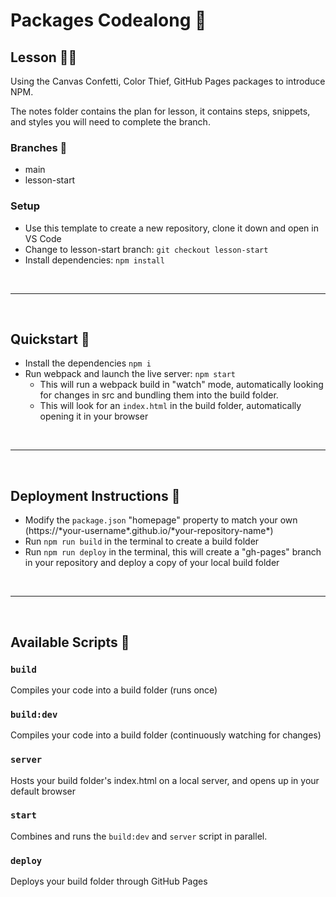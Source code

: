 # Packages Codealong 💼

## Lesson 👩‍🏫

Using the Canvas Confetti, Color Thief, GitHub Pages packages to introduce NPM.

The notes folder contains the plan for lesson, it contains steps, snippets, and styles you will need to complete the branch.

### Branches 🌿

- main
- lesson-start

### Setup

- Use this template to create a new repository, clone it down and open in VS Code
- Change to lesson-start branch: `git checkout lesson-start`
- Install dependencies: `npm install`

<br/>
<hr/>
<br/>

## Quickstart 🦧

- Install the dependencies `npm i`
- Run webpack and launch the live server: `npm start`
  - This will run a webpack build in "watch" mode, automatically looking for changes in src and bundling them into the build folder.
  - This will look for an `index.html` in the build folder, automatically opening it in your browser

<br/>
<hr/>
<br/>

## Deployment Instructions 🚀

- Modify the `package.json` "homepage" property to match your own (https://\*your-username\*.github.io/\*your-repository-name\*)
- Run `npm run build` in the terminal to create a build folder
- Run `npm run deploy` in the terminal, this will create a "gh-pages" branch in your repository and deploy a copy of your local build folder

<br/>
<hr/>
<br/>

## Available Scripts 📜

### `build`

Compiles your code into a build folder (runs once)

### `build:dev`

Compiles your code into a build folder (continuously watching for changes)

### `server`

Hosts your build folder's index.html on a local server, and opens up in your default browser

### `start`

Combines and runs the `build:dev` and `server` script in parallel.

### `deploy`

Deploys your build folder through GitHub Pages

